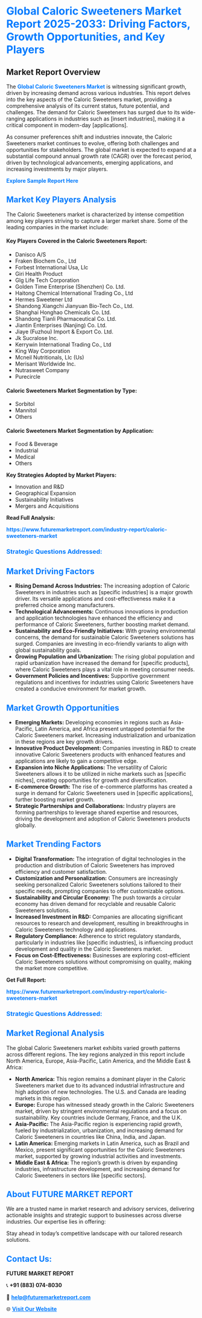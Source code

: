 <h1 style="color: #007BFF;">Global Caloric Sweeteners Market Report 2025-2033: Driving Factors, Growth Opportunities, and Key Players</h1>

<section id="overview">
<h2>Market Report Overview</h2>
<p>The <a href="https://www.futuremarketreport.com/industry-report/caloric-sweeteners-market" style="color: #007BFF; text-decoration: none;"><strong>Global Caloric Sweeteners Market</strong></a> is witnessing significant growth, driven by increasing demand across various industries. This report delves into the key aspects of the Caloric Sweeteners market, providing a comprehensive analysis of its current status, future potential, and challenges. The demand for Caloric Sweeteners has surged due to its wide-ranging applications in industries such as [insert industries], making it a critical component in modern-day [applications].</p>
<p>As consumer preferences shift and industries innovate, the Caloric Sweeteners market continues to evolve, offering both challenges and opportunities for stakeholders. The global market is expected to expand at a substantial compound annual growth rate (CAGR) over the forecast period, driven by technological advancements, emerging applications, and increasing investments by major players.</p>
</section>

<section id="overview">
<p><a href="https://www.futuremarketreport.com/request-sample/reportId=53274" style="color: #007BFF; text-decoration: none;"><strong>Explore Sample Report Here</strong></a></p>
</section>

<section id="key-players">
<h2 style="color: #007BFF;">Market Key Players Analysis</h2>
<p>The Caloric Sweeteners market is characterized by intense competition among key players striving to capture a larger market share. Some of the leading companies in the market include:</p>
<h4>Key Players Covered in the Caloric Sweeteners Report:</h4>
<ul><li>Danisco A/S</li><li>Fraken Biochem Co., Ltd</li><li>Forbest International Usa, Llc</li><li>Giri Health Product</li><li>Glg Life Tech Corporation</li><li>Golden Time Enterprise (Shenzhen) Co. Ltd.</li><li>Haitong Chemical International Trading Co., Ltd</li><li>Hermes Sweetener Ltd</li><li>Shandong Xiangchi Jianyuan Bio-Tech Co., Ltd.</li><li>Shanghai Honghao Chemicals Co. Ltd.</li><li>Shandong Tianli Pharmaceutical Co. Ltd.</li><li>Jiantin Enterprises (Nanjing) Co. Ltd.</li><li>Jiaye (Fuzhou) Import &amp; Export Co. Ltd.</li><li>Jk Sucralose Inc.</li><li>Kerrywin International Trading Co., Ltd</li><li>King Way Corporation</li><li>Mcneil Nutritionals, Llc (Us)</li><li>Merisant Worldwide Inc.</li><li>Nutrasweet Company</li><li>Purecircle</li></ul>
<h4>Caloric Sweeteners Market Segmentation by Type:</h4>
<ul><li>Sorbitol</li><li>Mannitol</li><li>Others</li></ul>

<h4>Caloric Sweeteners Market Segmentation by Application:</h4>
<ul><li>Food &amp; Beverage</li><li>Industrial</li><li>Medical</li><li>Others</li></ul>
<p><strong>Key Strategies Adopted by Market Players:</strong></p>
<ul>
<li>Innovation and R&D</li>
<li>Geographical Expansion</li>
<li>Sustainability Initiatives</li>
<li>Mergers and Acquisitions</li>
</ul>
</section>

<section>
<p><strong>Read Full Analysis: </strong></p><a href="https://www.futuremarketreport.com/industry-report/caloric-sweeteners-market" style="color: #007BFF; text-decoration: none;"><strong>https://www.futuremarketreport.com/industry-report/caloric-sweeteners-market</strong></a>
<h3 style="color: #007BFF;">Strategic Questions Addressed:</h3>
</section>

<section id="driving-factors">
<h2 style="color: #007BFF;">Market Driving Factors</h2>
<ul>
<li><strong>Rising Demand Across Industries:</strong> The increasing adoption of Caloric Sweeteners in industries such as [specific industries] is a major growth driver. Its versatile applications and cost-effectiveness make it a preferred choice among manufacturers.</li>
<li><strong>Technological Advancements:</strong> Continuous innovations in production and application technologies have enhanced the efficiency and performance of Caloric Sweeteners, further boosting market demand.</li>
<li><strong>Sustainability and Eco-Friendly Initiatives:</strong> With growing environmental concerns, the demand for sustainable Caloric Sweeteners solutions has surged. Companies are investing in eco-friendly variants to align with global sustainability goals.</li>
<li><strong>Growing Population and Urbanization:</strong> The rising global population and rapid urbanization have increased the demand for [specific products], where Caloric Sweeteners plays a vital role in meeting consumer needs.</li>
<li><strong>Government Policies and Incentives:</strong> Supportive government regulations and incentives for industries using Caloric Sweeteners have created a conducive environment for market growth.</li>
</ul>
</section>

<section id="growth-opportunities">
<h2 style="color: #007BFF;">Market Growth Opportunities</h2>
<ul>
<li><strong>Emerging Markets:</strong> Developing economies in regions such as Asia-Pacific, Latin America, and Africa present untapped potential for the Caloric Sweeteners market. Increasing industrialization and urbanization in these regions are key growth drivers.</li>
<li><strong>Innovative Product Development:</strong> Companies investing in R&D to create innovative Caloric Sweeteners products with enhanced features and applications are likely to gain a competitive edge.</li>
<li><strong>Expansion into Niche Applications:</strong> The versatility of Caloric Sweeteners allows it to be utilized in niche markets such as [specific niches], creating opportunities for growth and diversification.</li>
<li><strong>E-commerce Growth:</strong> The rise of e-commerce platforms has created a surge in demand for Caloric Sweeteners used in [specific applications], further boosting market growth.</li>
<li><strong>Strategic Partnerships and Collaborations:</strong> Industry players are forming partnerships to leverage shared expertise and resources, driving the development and adoption of Caloric Sweeteners products globally.</li>
</ul>
</section>

<section id="trending-factors">
<h2 style="color: #007BFF;">Market Trending Factors</h2>
<ul>
<li><strong>Digital Transformation:</strong> The integration of digital technologies in the production and distribution of Caloric Sweeteners has improved efficiency and customer satisfaction.</li>
<li><strong>Customization and Personalization:</strong> Consumers are increasingly seeking personalized Caloric Sweeteners solutions tailored to their specific needs, prompting companies to offer customizable options.</li>
<li><strong>Sustainability and Circular Economy:</strong> The push towards a circular economy has driven demand for recyclable and reusable Caloric Sweeteners solutions.</li>
<li><strong>Increased Investment in R&D:</strong> Companies are allocating significant resources to research and development, resulting in breakthroughs in Caloric Sweeteners technology and applications.</li>
<li><strong>Regulatory Compliance:</strong> Adherence to strict regulatory standards, particularly in industries like [specific industries], is influencing product development and quality in the Caloric Sweeteners market.</li>
<li><strong>Focus on Cost-Effectiveness:</strong> Businesses are exploring cost-efficient Caloric Sweeteners solutions without compromising on quality, making the market more competitive.</li>
</ul>
</section>

<section>
<p><strong>Get Full Report: </strong></p><a href="https://www.futuremarketreport.com/industry-report/caloric-sweeteners-market" style="color: #007BFF; text-decoration: none;"><strong>https://www.futuremarketreport.com/industry-report/caloric-sweeteners-market</strong></a>
<h3 style="color: #007BFF;">Strategic Questions Addressed:</h3>
</section>


<section id="regional-analysis">
<h2 style="color: #007BFF;">Market Regional Analysis</h2>
<p>The global Caloric Sweeteners market exhibits varied growth patterns across different regions. The key regions analyzed in this report include North America, Europe, Asia-Pacific, Latin America, and the Middle East & Africa:</p>
<ul>
<li><strong>North America:</strong> This region remains a dominant player in the Caloric Sweeteners market due to its advanced industrial infrastructure and high adoption of new technologies. The U.S. and Canada are leading markets in this region.</li>
<li><strong>Europe:</strong> Europe has witnessed steady growth in the Caloric Sweeteners market, driven by stringent environmental regulations and a focus on sustainability. Key countries include Germany, France, and the U.K.</li>
<li><strong>Asia-Pacific:</strong> The Asia-Pacific region is experiencing rapid growth, fueled by industrialization, urbanization, and increasing demand for Caloric Sweeteners in countries like China, India, and Japan.</li>
<li><strong>Latin America:</strong> Emerging markets in Latin America, such as Brazil and Mexico, present significant opportunities for the Caloric Sweeteners market, supported by growing industrial activities and investments.</li>
<li><strong>Middle East & Africa:</strong> The region’s growth is driven by expanding industries, infrastructure development, and increasing demand for Caloric Sweeteners in sectors like [specific sectors].</li>
</ul>
</section>

<footer>
<h2 style="color: #007BFF;">About FUTURE MARKET REPORT</h2>
<p>We are a trusted name in market research and advisory services, delivering actionable insights and strategic support to businesses across diverse industries. Our expertise lies in offering:</p>

<p>Stay ahead in today’s competitive landscape with our tailored research solutions.</p>

<h2 style="color: #007BFF;">Contact Us:</h2>
<p><strong>FUTURE MARKET REPORT</strong></p>
<p>📞 <strong>+91 (883) 074-8030</strong></p>
<p>📧 <strong><a href="mailto:help@futuremarketreport.com" style="color: #007BFF;">help@futuremarketreport.com</a></strong></p>
<p>🌐 <strong><a href="https://www.futuremarketreport.com/" style="color: #007BFF;">Visit Our Website</a></strong></p>
</footer>